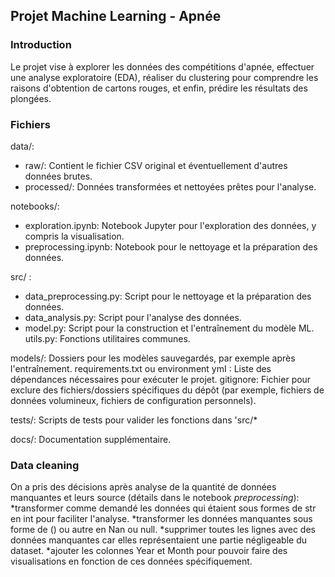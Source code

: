 ## Projet Machine Learning - Apnée


### Introduction
Le projet vise à explorer les données des compétitions d'apnée, effectuer une analyse exploratoire (EDA), réaliser du clustering pour comprendre les raisons d'obtention de cartons rouges, et enfin, prédire les résultats des plongées.


### Fichiers
data/:
* raw/: Contient le fichier CSV original et éventuellement d'autres données brutes.
* processed/: Données transformées et nettoyées prêtes pour l'analyse.

notebooks/:
* exploration.ipynb: Notebook Jupyter pour l'exploration des données, y compris la visualisation.
* preprocessing.ipynb: Notebook pour le nettoyage et la préparation des données.

src/ :
* data_preprocessing.py: Script pour le nettoyage et la préparation des données.
* data_analysis.py: Script pour l'analyse des données.
* model.py: Script pour la construction et l'entraînement du modèle ML. utils.py: Fonctions utilitaires communes.

models/:
Dossiers pour les modèles sauvegardés, par exemple après l'entraînement.
requirements.txt ou environment ymI : Liste des dépendances nécessaires pour exécuter le projet.
gitignore: Fichier pour exclure des fichiers/dossiers spécifiques du dépôt (par exemple, fichiers de données volumineux, fichiers de configuration personnels).

tests/:
Scripts de tests pour valider les fonctions dans 'src/*

docs/: Documentation supplémentaire.


### Data cleaning
On a pris des décisions après analyse de la quantité de données manquantes et leurs source (détails dans le notebook *preprocessing*):
*transformer comme demandé les données qui étaient sous formes de str en int pour faciliter l'analyse.
*transformer les données manquantes sous forme de () ou autre en Nan ou null.
*supprimer toutes les lignes avec des données manquantes car elles représentaient une partie négligeable du dataset.
*ajouter les colonnes Year et Month pour pouvoir faire des visualisations en fonction de ces données spécifiquement.
